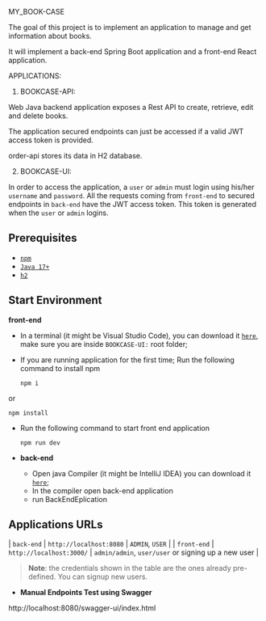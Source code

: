MY_BOOK-CASE

The goal of this project is to implement an application to manage and get information about books.

It will implement a back-end Spring Boot application and a front-end React application.

APPLICATIONS:

1. BOOKCASE-API:

Web Java backend application exposes a Rest API to create, retrieve, edit and delete books.

The application secured endpoints can just be accessed if a valid JWT access token is provided.

order-api stores its data in H2 database.
  
2. BOOKCASE-UI:
  
  In order to access the application, a `user` or `admin` must login using his/her `username` and `password`. All the requests coming from `front-end` to secured endpoints in `back-end` have the JWT access token. This token is generated when the `user` or `admin` logins.

  
 
## Prerequisites

- [`npm`](https://docs.npmjs.com/downloading-and-installing-node-js-and-npm)
- [`Java 17+`](https://www.oracle.com/java/technologies/downloads/#java17)
- [`h2`](https://www.h2database.com/html/download.html)


## Start Environment

**front-end**

- In a terminal (it might be Visual Studio Code), you can download it [`here`](https://code.visualstudio.com/download), make sure you are inside `BOOKCASE-UI:` root folder;

- If you are running application for the first time; Run the following command to install npm 
   ```
   npm i
 
 or

   ```
   npm install
   ```

- Run the following command to start front end application 

   ```
   npm run dev

- **back-end**

  - Open java Compiler (it might be IntelliJ IDEA) you can download it [`here`](https://www.jetbrains.com/idea/download/?section=windows);
  - In the compiler open back-end application
  - run BackEndEplication

  

## Applications URLs

  | `back-end`     | `http://localhost:8080`      | `ADMIN`, `USER`                                     |
  | `front-end`    | `http://localhost:3000/`     | `admin/admin`, `user/user` or signing up a new user |

> **Note**: the credentials shown in the table are the ones already pre-defined. You can signup new users.

- **Manual Endpoints Test using Swagger**
  
 http://localhost:8080/swagger-ui/index.html
    



